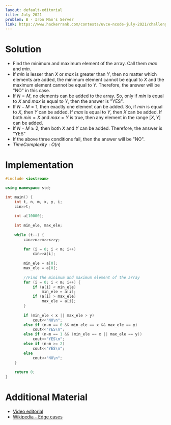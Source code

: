 ```yaml
---
layout: default-editorial
title: July 2021
problem: B - Iron Man's Server
link: https://www.hackerrank.com/contests/uvce-ncode-july-2021/challenges/b-iron-mans-server
---
```

# Solution

- Find the minimum and maximum element of the array. Call them $max$ and $min$.
- If $min$ is lesser than $X$ or $max$ is greater than $Y$, then no matter which elements are added, the minimum element cannot be equal to $X$ and the maximum element cannot be equal to $Y$. Therefore, the answer will be "NO" in this case.
- If $N = M$, no elements can be added to the array. So, only if $min$ is equal to $X$ and $max$ is equal to $Y$, then the answer is "YES".
- If $N-M = 1$, then exactly one element can be added. So, if $min$ is equal to $X$, then $Y$ can be added. If $max$ is equal to $Y$, then $X$ can be added. If both $min = X$ and $max = Y$ is true, then any element in the range $[X, Y]$ can be added.
- If $N-M \ge 2$, then both $X$ and $Y$ can be added. Therefore, the answer is "YES"
- If the above three conditions fail, then the answer will be "NO".
- $Time Complexity: O(n)$

$$$$

# Implementation

```cpp
#include <iostream>

using namespace std;

int main() {
    int t, n, m, x, y, i;
    cin>>t;
    
    int a[10000];
    
    int min_ele, max_ele;
    
    while (t--) {
        cin>>n>>m>>x>>y;
        
        for (i = 0; i < m; i++)
            cin>>a[i];
        
        min_ele = a[0];
        max_ele = a[0];
        
        //Find the minimum and maximum element of the array
        for (i = 0; i < m; i++) {
            if (a[i] < min_ele)
                min_ele = a[i];
            if (a[i] > max_ele)
                max_ele = a[i];
        }
        
        if (min_ele < x || max_ele > y)
            cout<<"NO\n";
        else if (n-m == 0 && min_ele == x && max_ele == y)
            cout<<"YES\n";
        else if (n-m == 1 && (min_ele == x || max_ele == y))
            cout<<"YES\n";
        else if (n-m >= 2)
            cout<<"YES\n";
        else
            cout<<"NO\n";
    }
    
    return 0;
}
```

$$$$

# Additional Material

- [Video editorial](https://www.youtube.com/watch?v=Mvfi9OGX2_c&list=PLMk3wkBiPDIEQS59Ox7il1QH-w6TqCZY8&index=2)
- [Wikipedia - Edge cases](https://en.wikipedia.org/wiki/Edge_case)
